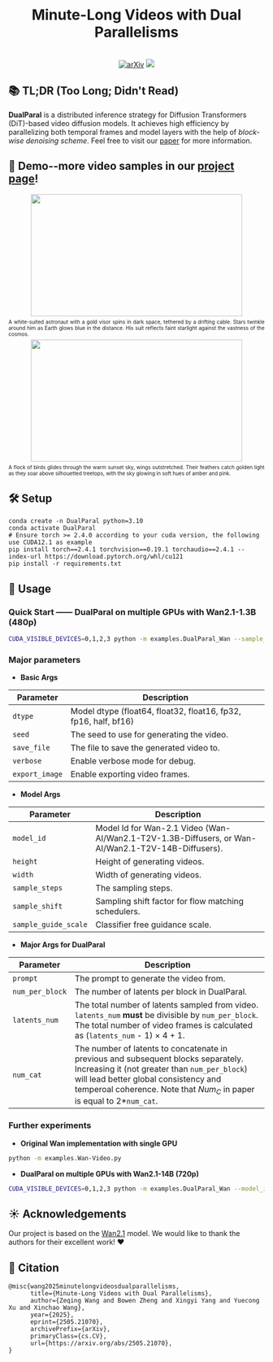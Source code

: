 <div align="center">

# Minute-Long Videos with Dual Parallelisms

<!-- <img src='./assets/DualParal.png' width='80%' /> -->
<br>
<a href="https://arxiv.org/abs/2505.21070"><img src="https://img.shields.io/badge/ariXv-2505.21070-A42C25.svg" alt="arXiv"></a>
<a  href="https://dualparal-project.github.io/dualparal.github.io/"><img src="https://img.shields.io/badge/ProjectPage-DualParal-376ED2#376ED2.svg"></a>
</div>

## 📚 TL;DR (Too Long; Didn't Read)
**DualParal** is a distributed inference strategy for Diffusion Transformers (DiT)-based video diffusion models. It achieves high efficiency by parallelizing both temporal frames and model layers with the help of *block-wise denoising scheme*.
Feel free to visit our [paper](https://arxiv.org/abs/2505.21070) for more information.

## 🎥 Demo--more video samples in our [project page](https://dualparal-project.github.io/dualparal.github.io/)!
<div align="center">
    <img src="assets/gif1.gif" style="width: 416px; height: 240px; object-fit: cover;"/>
    <p style="text-align: justify; font-size: 10px; line-height: 1.2; margin: 5px 0;">
        A white-suited astronaut with a gold visor spins in dark space, tethered by a drifting cable. Stars twinkle around him as Earth glows blue in the distance. His suit reflects faint starlight against the vastness of the cosmos.
    </p>
    <img src="assets/gif2.gif" style="width: 416px; height: 240px; object-fit: cover;"/>
    <p style="text-align: justify; font-size: 10px; line-height: 1.2; margin: 5px 0;">
        A flock of birds glides through the warm sunset sky, wings outstretched. Their feathers catch golden light as they soar above silhouetted treetops, with the sky glowing in soft hues of amber and pink.
    </p>
</div>

## 🛠️ Setup
```
conda create -n DualParal python=3.10
conda activate DualParal
# Ensure torch >= 2.4.0 according to your cuda version, the following use CUDA12.1 as example
pip install torch==2.4.1 torchvision==0.19.1 torchaudio==2.4.1 --index-url https://download.pytorch.org/whl/cu121
pip install -r requirements.txt
```

## 🚀 Usage
### **Quick Start —— DualParal on multiple GPUs with Wan2.1-1.3B (480p)**
```bash
CUDA_VISIBLE_DEVICES=0,1,2,3 python -m examples.DualParal_Wan --sample_steps 50 --num_per_block 8 --latents_num 40 --num_cat 8
```

### **Major parameters**
- **Basic Args**

| Parameter   | Description                            |
| ----------- | -------------------------------------- |
| `dtype`   | Model dtype (float64, float32, float16, fp32, fp16, half, bf16)       |
| `seed` | The seed to use for generating the video. |
| `save_file` | The file to save the generated video to. |
| `verbose` | Enable verbose mode for debug. |
| `export_image` | Enable exporting video frames. |

- **Model Args**

| Parameter   | Description                            |
| ----------- | -------------------------------------- |
| `model_id`   | Model Id for Wan-2.1 Video (Wan-AI/Wan2.1-T2V-1.3B-Diffusers, or Wan-AI/Wan2.1-T2V-14B-Diffusers).      |
| `height` | Height of generating videos. |
| `width` | Width of generating videos. |
| `sample_steps` | The sampling steps. |
| `sample_shift` | Sampling shift factor for flow matching schedulers. |
| `sample_guide_scale` | Classifier free guidance scale. |

- **Major Args for DualParal**

| Parameter   | Description                            |
| ----------- | -------------------------------------- |
| `prompt` | The prompt to generate the video from. |
| `num_per_block` | The number of latents per block in DualParal. |
| `latents_num` | The total number of latents sampled from video. `latents_num` **must** be divisible by `num_per_block`. The total number of video frames is calculated as (`latents_num` - 1) $\times$ 4 + 1. |
| `num_cat` | The number of latents to concatenate in previous and subsequent blocks separately. Increasing it (not greater than `num_per_block`) will lead better global consistency and temperoal coherence. Note that $Num_C$ in paper is equal to 2*`num_cat`.  |

### Further experiments
- **Original Wan implementation with single GPU**
```bash
python -m examples.Wan-Video.py 
```

- **DualParal on multiple GPUs with Wan2.1-14B (720p)**
```bash
CUDA_VISIBLE_DEVICES=0,1,2,3 python -m examples.DualParal_Wan --model_id Wan-AI/Wan2.1-T2V-14B-Diffusers --height 720 --width 1280 --sample_steps 50 --num_per_block 8 --latents_num 40 --num_cat 8
```

## ☀️ Acknowledgements
Our project is based on the [Wan2.1](https://github.com/Wan-Video/Wan2.1) model. We would like to thank the authors for their excellent work! ❤️

## 🔗 Citation
```
@misc{wang2025minutelongvideosdualparallelisms,
      title={Minute-Long Videos with Dual Parallelisms}, 
      author={Zeqing Wang and Bowen Zheng and Xingyi Yang and Yuecong Xu and Xinchao Wang},
      year={2025},
      eprint={2505.21070},
      archivePrefix={arXiv},
      primaryClass={cs.CV},
      url={https://arxiv.org/abs/2505.21070}, 
}
```
